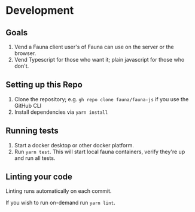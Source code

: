 # Development

## Goals

1. Vend a Fauna client user's of Fauna can use on the server or the browser.
2. Vend Typescript for those who want it; plain javascript for those who don't.

## Setting up this Repo

1. Clone the repository; e.g. `gh repo clone fauna/fauna-js` if you use the GitHub CLI
2. Install dependencies via `yarn install`

## Running tests

1. Start a docker desktop or other docker platform.
2. Run `yarn test`. This will start local fauna containers, verify they're up and run all tests.

## Linting your code

Linting runs automatically on each commit.

If you wish to run on-demand run `yarn lint`.
